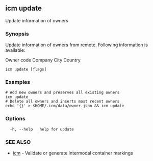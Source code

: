 ## icm update

Update information of owners

### Synopsis

Update information of owners from remote.
Following information is available:

  Owner code
  Company
  City
  Country

```
icm update [flags]
```

### Examples

```
# Add new owners and preserves all existing owners
icm update
# Delete all owners and inserts most recent owners
echo '{}' > $HOME/.icm/data/owner.json && icm update
```

### Options

```
  -h, --help   help for update
```

### SEE ALSO

* [icm](icm.md)	 - Validate or generate intermodal container markings

